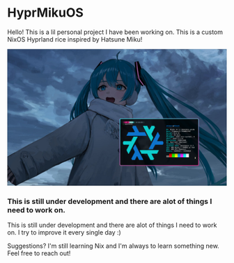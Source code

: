 # HyprMikuOS

Hello! This is a lil personal project I have been working on. This is a custom NixOS Hyprland rice inspired by Hatsune Miku!


![Hatsune Miku!](./miku.png)

### This is still under development and there are alot of things I need to work on. 

This is still under development and there are alot of things I need to work on. I try to improve it every single day :)

Suggestions? I'm still learning Nix and I'm always to learn something new. Feel free to reach out! 